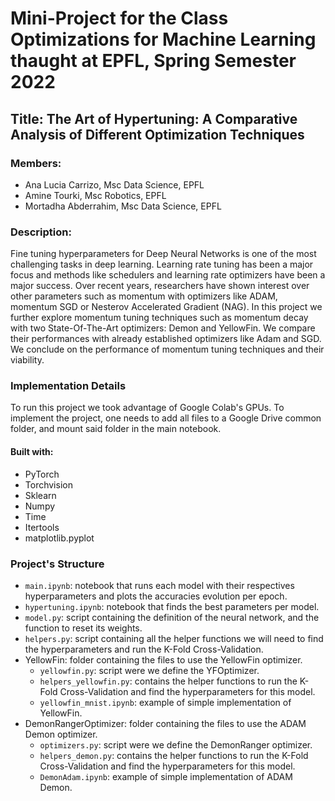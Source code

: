 # Mini-Project for the Class Optimizations for Machine Learning thaught at EPFL, Spring Semester 2022
## Title: The Art of Hypertuning: A Comparative Analysis of Different Optimization Techniques
### Members:
- Ana Lucia Carrizo, Msc Data Science, EPFL
- Amine Tourki, Msc Robotics, EPFL
- Mortadha Abderrahim, Msc Data Science, EPFL

### Description:
Fine tuning hyperparameters for Deep Neural Networks is one of the most challenging tasks in deep learning. Learning rate tuning has been a major focus and methods like schedulers and learning rate optimizers have been a major success. Over recent years, researchers have shown interest over other parameters such as momentum with optimizers like ADAM, momentum SGD or Nesterov Accelerated Gradient (NAG). In this project we further explore momentum tuning techniques such as momentum decay with two State-Of-The-Art optimizers: Demon and YellowFin. We compare their performances with already established optimizers like Adam and SGD. We conclude on the performance of momentum tuning techniques and their viability.

### Implementation Details
To run this project we took advantage of Google Colab's GPUs. To implement the project, one needs to add all files to a Google Drive common folder, and mount said folder in the main notebook. 
#### Built with:
- PyTorch
- Torchvision
- Sklearn
- Numpy
- Time
- Itertools
- matplotlib.pyplot

### Project's Structure
- `main.ipynb`: notebook that runs each model with their respectives hyperparameters and plots the accuracies evolution per epoch. 
- `hypertuning.ipynb`: notebook that finds the best parameters per model. 
- `model.py`: script containing the definition of the neural network, and the function to reset its weights. 
- `helpers.py`: script containing all the helper functions we will need to find the hyperparameters and run the K-Fold Cross-Validation.
- YellowFin: folder containing the files to use the YellowFin optimizer.
  - `yellowfin.py`: script were we define the YFOptimizer.
  - `helpers_yellowfin.py`: contains the helper functions to run the K-Fold Cross-Validation and find the hyperparameters for this model.
  - `yellowfin_mnist.ipynb`: example of simple implementation of YellowFin.
- DemonRangerOptimizer: folder containing the files to use the ADAM Demon optimizer.
  - `optimizers.py`: script were we define the DemonRanger optimizer.
  - `helpers_demon.py`: contains the helper functions to run the K-Fold Cross-Validation and find the hyperparameters for this model.
  - `DemonAdam.ipynb`: example of simple implementation of ADAM Demon.


